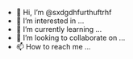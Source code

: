 - 👋 Hi, I’m @sxdgdhfurthuftrhf
- 👀 I’m interested in ...
- 🌱 I’m currently learning ...
- 💞️ I’m looking to collaborate on ...
- 📫 How to reach me ...

<!---
sxdgdhfurthuftrhf/sxdgdhfurthuftrhf is a ✨ special ✨ repository because its `README.md` (this file) appears on your GitHub profile.
You can click the Preview link to take a look at your changes.
--->
